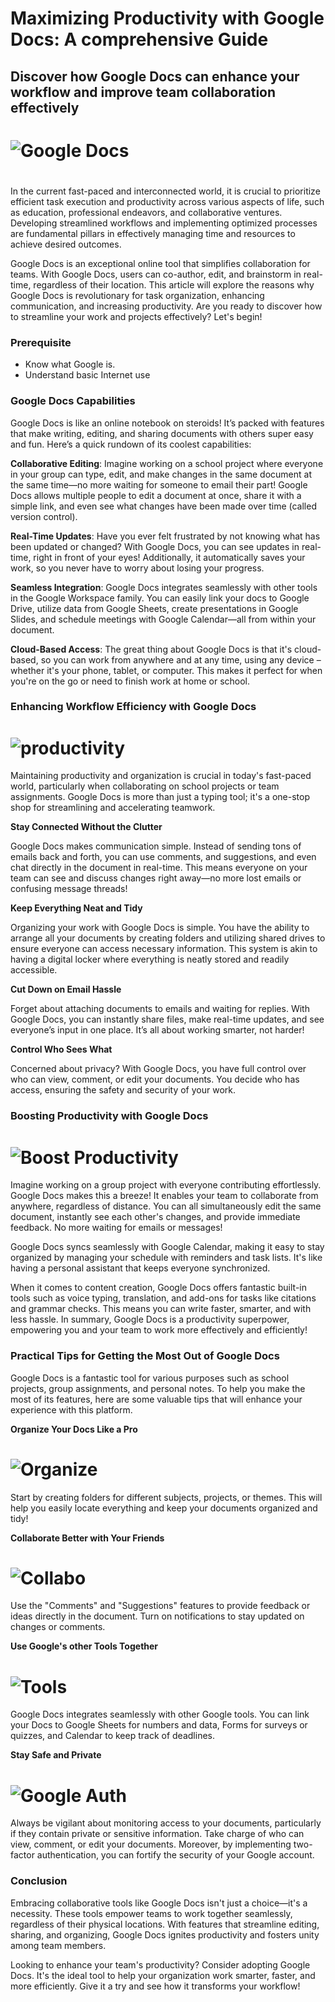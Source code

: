 # Maximizing Productivity with Google Docs: A comprehensive Guide

## Discover how Google Docs can enhance your workflow and improve team collaboration effectively

# ![Google Docs](/Images/Google-Docs.jpeg)

#

In the current fast-paced and interconnected world, it is crucial to prioritize efficient task execution and productivity across various aspects of life, such as education, professional endeavors, and collaborative ventures. Developing streamlined workflows and implementing optimized processes are fundamental pillars in effectively managing time and resources to achieve desired outcomes.

Google Docs is an exceptional online tool that simplifies collaboration for teams. With Google Docs, users can co-author, edit, and brainstorm in real-time, regardless of their location. This article will explore the reasons why Google Docs is revolutionary for task organization, enhancing communication, and increasing productivity. Are you ready to discover how to streamline your work and projects effectively? Let's begin!

### Prerequisite

- Know what Google is.
- Understand basic Internet use

### Google Docs Capabilities

Google Docs is like an online notebook on steroids! It’s packed with features that make writing, editing, and sharing documents with others super easy and fun. Here’s a quick rundown of its coolest capabilities:

**Collaborative Editing**: Imagine working on a school project where everyone in your group can type, edit, and make changes in the same document at the same time—no more waiting for someone to email their part! Google Docs allows multiple people to edit a document at once, share it with a simple link, and even see what changes have been made over time (called version control).

**Real-Time Updates**: Have you ever felt frustrated by not knowing what has been updated or changed? With Google Docs, you can see updates in real-time, right in front of your eyes! Additionally, it automatically saves your work, so you never have to worry about losing your progress.

**Seamless Integration**: Google Docs integrates seamlessly with other tools in the Google Workspace family. You can easily link your docs to Google Drive, utilize data from Google Sheets, create presentations in Google Slides, and schedule meetings with Google Calendar—all from within your document.

**Cloud-Based Access**: The great thing about Google Docs is that it's cloud-based, so you can work from anywhere and at any time, using any device – whether it's your phone, tablet, or computer. This makes it perfect for when you're on the go or need to finish work at home or school.

### Enhancing Workflow Efficiency with Google Docs

# ![productivity](/Images/productivity.jpeg)

Maintaining productivity and organization is crucial in today's fast-paced world, particularly when collaborating on school projects or team assignments. Google Docs is more than just a typing tool; it's a one-stop shop for streamlining and accelerating teamwork.

**Stay Connected Without the Clutter**

Google Docs makes communication simple. Instead of sending tons of emails back and forth, you can use comments, and suggestions, and even chat directly in the document in real-time. This means everyone on your team can see and discuss changes right away—no more lost emails or confusing message threads!

**Keep Everything Neat and Tidy**

Organizing your work with Google Docs is simple. You have the ability to arrange all your documents by creating folders and utilizing shared drives to ensure everyone can access necessary information. This system is akin to having a digital locker where everything is neatly stored and readily accessible.

**Cut Down on Email Hassle**

Forget about attaching documents to emails and waiting for replies. With Google Docs, you can instantly share files, make real-time updates, and see everyone’s input in one place. It’s all about working smarter, not harder!

**Control Who Sees What**

Concerned about privacy? With Google Docs, you have full control over who can view, comment, or edit your documents. You decide who has access, ensuring the safety and security of your work.

### Boosting Productivity with Google Docs

# ![Boost Productivity](/Images/Boost%20Productivity.jpeg)

Imagine working on a group project with everyone contributing effortlessly. Google Docs makes this a breeze! It enables your team to collaborate from anywhere, regardless of distance. You can all simultaneously edit the same document, instantly see each other's changes, and provide immediate feedback. No more waiting for emails or messages!

Google Docs syncs seamlessly with Google Calendar, making it easy to stay organized by managing your schedule with reminders and task lists. It's like having a personal assistant that keeps everyone synchronized.

When it comes to content creation, Google Docs offers fantastic built-in tools such as voice typing, translation, and add-ons for tasks like citations and grammar checks. This means you can write faster, smarter, and with less hassle. In summary, Google Docs is a productivity superpower, empowering you and your team to work more effectively and efficiently!

### Practical Tips for Getting the Most Out of Google Docs

Google Docs is a fantastic tool for various purposes such as school projects, group assignments, and personal notes. To help you make the most of its features, here are some valuable tips that will enhance your experience with this platform.

**Organize Your Docs Like a Pro**

# ![Organize](/Images/Organize.jpeg)

Start by creating folders for different subjects, projects, or themes. This will help you easily locate everything and keep your documents organized and tidy!

**Collaborate Better with Your Friends**

# ![Collabo](/Images/Collabo.jpeg)

Use the "Comments" and "Suggestions" features to provide feedback or ideas directly in the document. Turn on notifications to stay updated on changes or comments.

**Use Google's other Tools Together**

# ![Tools](/Images/Tools.jpeg)

Google Docs integrates seamlessly with other Google tools. You can link your Docs to Google Sheets for numbers and data, Forms for surveys or quizzes, and Calendar to keep track of deadlines.

**Stay Safe and Private**

# ![Google Auth](/Images/Google%20Auth.jpeg)

Always be vigilant about monitoring access to your documents, particularly if they contain private or sensitive information. Take charge of who can view, comment, or edit your documents. Moreover, by implementing two-factor authentication, you can fortify the security of your Google account.

### Conclusion

Embracing collaborative tools like Google Docs isn't just a choice—it's a necessity. These tools empower teams to work together seamlessly, regardless of their physical locations. With features that streamline editing, sharing, and organizing, Google Docs ignites productivity and fosters unity among team members.

Looking to enhance your team's productivity? Consider adopting Google Docs. It's the ideal tool to help your organization work smarter, faster, and more efficiently. Give it a try and see how it transforms your workflow!
